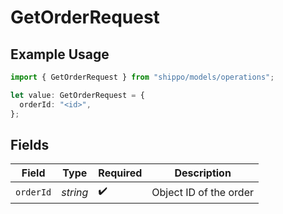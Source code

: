 # GetOrderRequest

## Example Usage

```typescript
import { GetOrderRequest } from "shippo/models/operations";

let value: GetOrderRequest = {
  orderId: "<id>",
};
```

## Fields

| Field                  | Type                   | Required               | Description            |
| ---------------------- | ---------------------- | ---------------------- | ---------------------- |
| `orderId`              | *string*               | :heavy_check_mark:     | Object ID of the order |